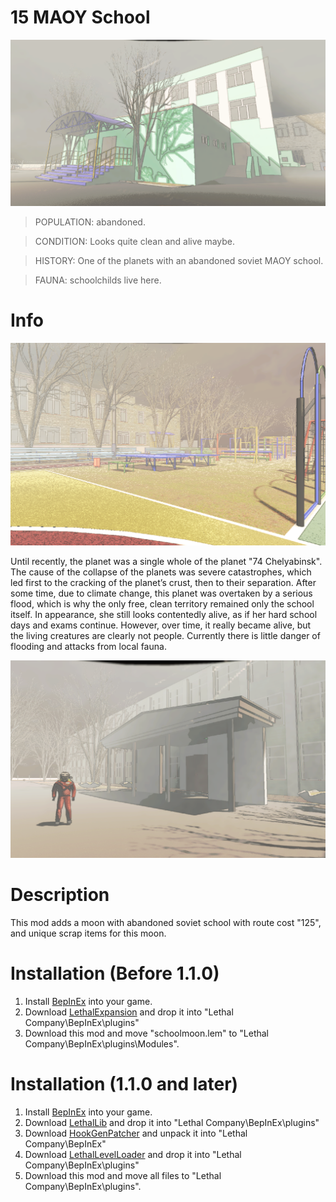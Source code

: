 # 15 MAOY School
![School1](https://raw.githubusercontent.com/RazrabGit/MAOYSchoolMod/main/Screenshots/School1.png "School1")  

>POPULATION: abandoned.

>CONDITION: Looks quite clean and alive maybe.

>HISTORY: One of the planets with an abandoned soviet MAOY school.

>FAUNA: schoolchilds live here.

# Info

![School2](https://raw.githubusercontent.com/RazrabGit/MAOYSchoolMod/main/Screenshots/School2.png "School2") 

Until recently, the planet was a single whole of the planet "74 Chelyabinsk". The cause of the collapse of the planets was severe catastrophes, which led first to the cracking of the planet’s crust, then to their separation. After some time, due to climate change, this planet was overtaken by a serious flood, which is why the only free, clean territory remained only the school itself. In appearance, she still looks contentedly alive, as if her hard school days and exams continue. However, over time, it really became alive, but the living creatures are clearly not people. Currently there is little danger of flooding and attacks from local fauna.

![School3](https://raw.githubusercontent.com/RazrabGit/MAOYSchoolMod/main/Screenshots/School3.png "School3") 


# Description
This mod adds a moon with abandoned soviet school with route cost "125", and unique scrap items for this moon.

# Installation (Before 1.1.0)
1. Install [BepInEx](https://thunderstore.io/c/lethal-company/p/BepInEx/BepInExPack/) into your game. 
2. Download [LethalExpansion](https://thunderstore.io/c/lethal-company/p/HolographicWings/LethalExpansion/) and drop it into "Lethal Company\BepInEx\plugins\" 
3. Download this mod and move "schoolmoon.lem" to "Lethal Company\\BepInEx\\plugins\\Modules\".

# Installation (1.1.0 and later)

1. Install [BepInEx](https://thunderstore.io/c/lethal-company/p/BepInEx/BepInExPack/) into your game. 
2. Download [LethalLib](https://thunderstore.io/c/lethal-company/p/Evaisa/LethalLib/) and drop it into "Lethal Company\BepInEx\plugins\"
3. Download [HookGenPatcher](https://thunderstore.io/c/lethal-company/p/Evaisa/HookGenPatcher/) and unpack it into "Lethal Company\BepInEx\"
4. Download [LethalLevelLoader](https://thunderstore.io/c/lethal-company/p/IAmBatby/LethalLevelLoader/) and drop it into "Lethal Company\BepInEx\plugins\"
5. Download this mod and move all files to "Lethal Company\BepInEx\\plugins\".

